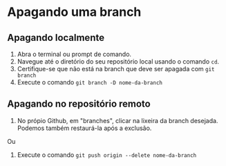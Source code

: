 # Apagando uma branch

## Apagando localmente
1. Abra o terminal ou prompt de comando.
2. Navegue até o diretório do seu repositório local usando o comando `cd`.
3. Certifique-se que não está na branch que deve ser apagada com `git branch`
4. Execute o comando `git branch -D nome-da-branch`

## Apagando no repositório remoto
1. No própio Github, em "branches", clicar na lixeira da branch desejada. Podemos também restaurá-la após a exclusão.

Ou

1. Execute o comando `git push origin --delete nome-da-branch`

